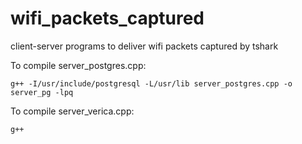 # wifi_packets_captured
client-server programs to deliver wifi packets captured by tshark

To compile  server_postgres.cpp:
```
g++ -I/usr/include/postgresql -L/usr/lib server_postgres.cpp -o server_pg -lpq
```

To compile server_verica.cpp:
```
g++ 
```
